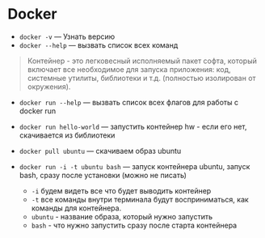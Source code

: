 # Docker


 + `docker -v` — Узнать  версию
 + `docker --help` — вызвать список всех команд

 > Контейнер - это легковесный исполняемый пакет софта, который включает все необходимое для запуска приложения: код, системные утилиты, библиотеки и т.д. (полностью изолирован от окружения).

+ `docker run --help` — вызвать список всех флагов для работы с docker run 

+ `docker run hello-world` — запустить контейнер hw - если его нет, скачивается из библиотеки

+ `docker pull ubuntu` — скачиваем образ ubuntu

+ `docker run -i -t ubuntu bash` — запуск контейнера ubuntu, запуск bash, сразу после установки (можно не писать)
	+ `-i` будем видеть все что будет выводить контейнер
	+ `-t` все команды внутри терминала будут восприниматься, как команды для контейнера.
	+ `ubuntu` - название образа, который нужно запустить
	+ `bash` - что нужно запустить сразу после старта контейнера

	